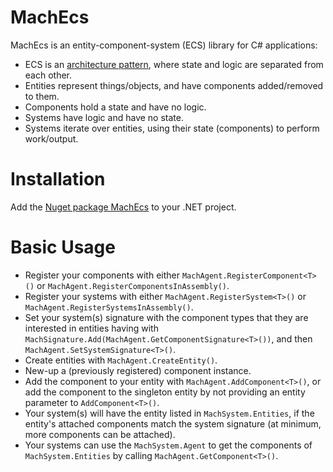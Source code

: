 ﻿# MachEcs
MachEcs is an entity-component-system (ECS) library for C# applications:
* ECS is an [architecture pattern](https://www.guru99.com/entity-component-system.html), where state and logic are separated from each other.
* Entities represent things/objects, and have components added/removed to them.
* Components hold a state and have no logic.
* Systems have logic and have no state.
* Systems iterate over entities, using their state (components) to perform work/output.

# Installation
Add the [Nuget package MachEcs](https://www.nuget.org/packages/MachEcs/) to your .NET project.

# Basic Usage
* Register your components with either ```MachAgent.RegisterComponent<T>()``` or ```MachAgent.RegisterComponentsInAssembly()```.
* Register your systems with either ```MachAgent.RegisterSystem<T>()``` or ```MachAgent.RegisterSystemsInAssembly()```.
* Set your system(s) signature with the component types that they are interested in entities having with ```MachSignature.Add(MachAgent.GetComponentSignature<T>())```, and then ```MachAgent.SetSystemSignature<T>()```.
* Create entities with ```MachAgent.CreateEntity()```.
* New-up a (previously registered) component instance.
* Add the component to your entity with ```MachAgent.AddComponent<T>()```, or add the component to the singleton entity by not providing an entity parameter to ```AddComponent<T>()```.
* Your system(s) will have the entity listed in ```MachSystem.Entities```, if the entity's attached components match the system signature (at minimum, more components can be attached).
* Your systems can use the ```MachSystem.Agent``` to get the components of ```MachSystem.Entities``` by calling ```MachAgent.GetComponent<T>()```.
